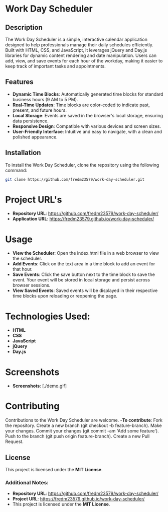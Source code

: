 # Work Day Scheduler

## Description

The Work Day Scheduler is a simple, interactive calendar application designed to help professionals manage their daily schedules efficiently. Built with HTML, CSS, and JavaScript, it leverages jQuery and Day.js libraries for dynamic content rendering and date manipulation. Users can add, view, and save events for each hour of the workday, making it easier to keep track of important tasks and appointments.

## Features

- **Dynamic Time Blocks**: Automatically generated time blocks for standard business hours (9 AM to 5 PM).
- **Real-Time Updates**: Time blocks are color-coded to indicate past, present, and future hours.
- **Local Storage**: Events are saved in the browser's local storage, ensuring data persistence.
- **Responsive Design**: Compatible with various devices and screen sizes.
- **User-Friendly Interface**: Intuitive and easy to navigate, with a clean and polished appearance.

## Installation

To install the Work Day Scheduler, clone the repository using the following command:

```bash
git clone https://github.com/fredm23579/work-day-scheduler.git
```

# Project URL's
- **Repository URL**: https://github.com/fredm23579/work-day-scheduler/
- **Application URL**: https://fredm23579.github.io/work-day-scheduler/

# Usage
- **View the Scheduler**: Open the index.html file in a web browser to view the scheduler.
- **Add Events**: Click on the text area in a time block to add an event for that hour.
- **Save Events**: Click the save button next to the time block to save the event. Your event will be stored in local storage and persist across browser sessions.
- **View Saved Events**: Saved events will be displayed in their respective time blocks upon reloading or reopening the page.

# Technologies Used:
- **HTML**
- **CSS**
- **JavaScript**
- **jQuery**
- **Day.js**

# Screenshots

- **Screenshots**: [./demo.gif]

# Contributing
Contributions to the Work Day Scheduler are welcome. 
-**To contribute**:
Fork the repository.
Create a new branch (git checkout -b feature-branch).
Make your changes.
Commit your changes (git commit -am 'Add some feature').
Push to the branch (git push origin feature-branch).
Create a new Pull Request.

## License
This project is licensed under the **MIT License**.


### Additional Notes:

- **Repository URL**: https://github.com/fredm23579/work-day-scheduler/
- **Project URL**: https://fredm23579.github.io/work-day-scheduler/
- This project is licensed under the **MIT License**.

